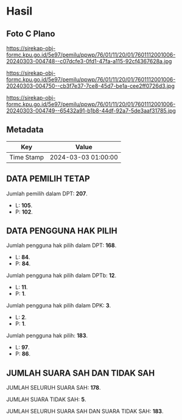 # Hasil

## Foto C Plano

https://sirekap-obj-formc.kpu.go.id/5e97/pemilu/ppwp/76/01/11/20/01/7601112001006-20240303-004748--c07dcfe3-0fd1-47fa-a115-92cf4367628a.jpg

https://sirekap-obj-formc.kpu.go.id/5e97/pemilu/ppwp/76/01/11/20/01/7601112001006-20240303-004750--cb3f7e37-7ce8-45d7-be1a-cee2ff0726d3.jpg

https://sirekap-obj-formc.kpu.go.id/5e97/pemilu/ppwp/76/01/11/20/01/7601112001006-20240303-004749--65432a91-b1b8-44df-92a7-5de3aaf31785.jpg


## Metadata

| Key        | Value               |
| ---------- | ------------------- |
| Time Stamp | 2024-03-03 01:00:00 |


## DATA PEMILIH TETAP

Jumlah pemilih dalam DPT: **207**.
 * L: **105**.
 * P: **102**.

## DATA PENGGUNA HAK PILIH

Jumlah pengguna hak pilih dalam DPT: **168**.
 * L: **84**.
 * P: **84**.

Jumlah pengguna hak pilih dalam DPTb: **12**.
 * L: **11**.
 * P: **1**.

Jumlah pengguna hak pilih dalam DPK: **3**.
 * L: **2**.
 * P: **1**.

Jumlah pengguna hak pilih: **183**.
 * L: **97**.
 * P: **86**.

## JUMLAH SUARA SAH DAN TIDAK SAH

JUMLAH SELURUH SUARA SAH: **178**.

JUMLAH SUARA TIDAK SAH: **5**.

JUMLAH SELURUH SUARA SAH DAN SUARA TIDAK SAH: **183**.


